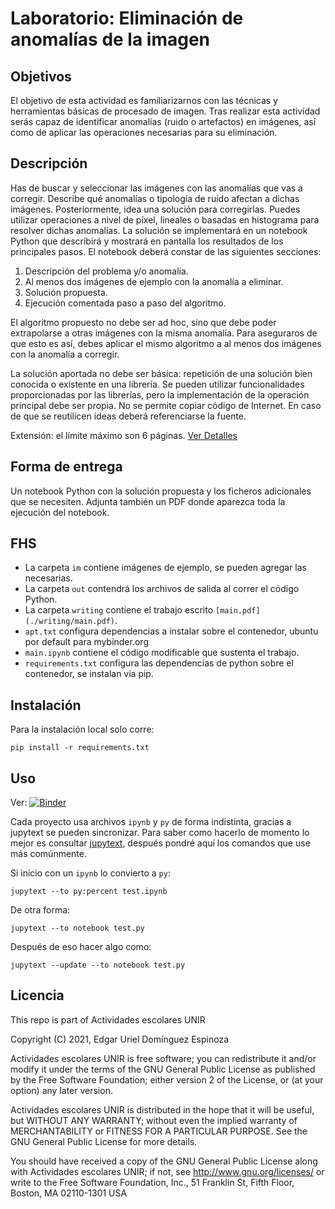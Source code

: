 # Laboratorio: Eliminación de anomalías de la imagen

## Objetivos

El objetivo de esta actividad es familiarizarnos con las técnicas y herramientas básicas de procesado de imagen. Tras realizar esta actividad serás capaz de identificar anomalías (ruido o artefactos) en imágenes, así como de aplicar las operaciones necesarias para su eliminación.

## Descripción
Has de buscar y seleccionar las imágenes con las anomalías que vas a corregir. Describe qué anomalías o tipología de ruido afectan a dichas imágenes. Posteriormente, idea una solución para corregirlas. Puedes utilizar operaciones a nivel de píxel, lineales o basadas en histograma para resolver dichas anomalías. La solución se implementará en un notebook Python que describirá y mostrará en pantalla los resultados de los principales pasos. El notebook deberá constar de las siguientes secciones:

1. Descripción del problema y/o anomalía.
2. Al menos dos imágenes de ejemplo con la anomalía a eliminar.
3. Solución propuesta.
4. Ejecución comentada paso a paso del algoritmo.

El algoritmo propuesto no debe ser ad hoc, sino que debe poder extrapolarse a otras imágenes con la misma anomalía. Para aseguraros de que esto es así, debes aplicar el mismo algoritmo a al menos dos imágenes con la anomalía a corregir. 

La solución aportada no debe ser básica: repetición de una solución bien conocida o existente en una librería. Se pueden utilizar funcionalidades proporcionadas por las librerías, pero la implementación de la operación principal debe ser propia. No se permite copiar código de Internet. En caso de que se reutilicen ideas deberá referenciarse la fuente.

Extensión: el límite máximo son 6 páginas. [Ver Detalles](./mexmiart02_act1.docx "Ver archivo docx")

## Forma de entrega

Un notebook Python con la solución propuesta y los ficheros adicionales que se necesiten. Adjunta también un PDF donde aparezca toda la ejecución del notebook.

## FHS

- La carpeta `im` contiene imágenes de ejemplo, se pueden agregar las necesarias.
- La carpeta `out` contendrá los archivos de salida al correr el código Python.
- La carpeta `writing` contiene el trabajo escrito `[main.pdf](./writing/main.pdf)`.
- `apt.txt` configura dependencias a instalar sobre el contenedor, ubuntu por default para mybinder.org
- `main.ipynb` contiene el código modificable que sustenta el trabajo.
- `requirements.txt` configura las dependencias de python sobre el contenedor, se instalan vía pip.

## Instalación

Para la instalación local solo corre:

    pip install -r requirements.txt

## Uso

Ver: [![Binder](https://mybinder.org/badge_logo.svg)](https://mybinder.org/v2/gl/genomorro%2Funir/PC-A1)

Cada proyecto usa archivos `ipynb` y `py` de forma indistinta, gracias a jupytext se pueden sincronizar. Para saber como hacerlo de momento lo mejor es consultar [jupytext](https://jupytext.readthedocs.io/en/latest/index.html "la documentación de jupytext"), después pondré aquí los comandos que use más comúnmente. 

Si inicio con un `ipynb` lo convierto a `py`:

    jupytext --to py:percent test.ipynb

De otra forma:

    jupytext --to notebook test.py
	
Después de eso hacer algo como:

    jupytext --update --to notebook test.py

## Licencia
This repo is part of Actividades escolares UNIR

Copyright (C) 2021, Edgar Uriel Domínguez Espinoza

Actividades escolares UNIR is free software; you can redistribute it and/or modify it under the terms of the GNU General Public License as published by the Free Software Foundation; either version 2 of the License, or (at your option) any later version.

Actividades escolares UNIR is distributed in the hope that it will be useful, but WITHOUT ANY WARRANTY; without even the implied warranty of MERCHANTABILITY or FITNESS FOR A PARTICULAR PURPOSE.  See the GNU General Public License for more details.

You should have received a copy of the GNU General Public License along with Actividades escolares UNIR; if not, see <http://www.gnu.org/licenses/> or write to the Free Software Foundation, Inc., 51 Franklin St, Fifth Floor, Boston, MA 02110-1301 USA

